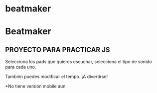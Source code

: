 # beatmaker
<h1>Beatmaker</h1>

<h2>PROYECTO PARA PRACTICAR JS</h2>

<p>Selecciona los pads que quieres escuchar, selecciona el tipo de sonido para cada uno.</p>

<p>También puedes modificar el tempo. ¡A divertirse!</p>

<p>*No tiene versión mobile aun</p>

